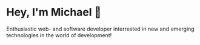 # Hey, I'm Michael 🚀
Enthusiastic web- and software developer interrested in new and emerging technologies in the world of development!
